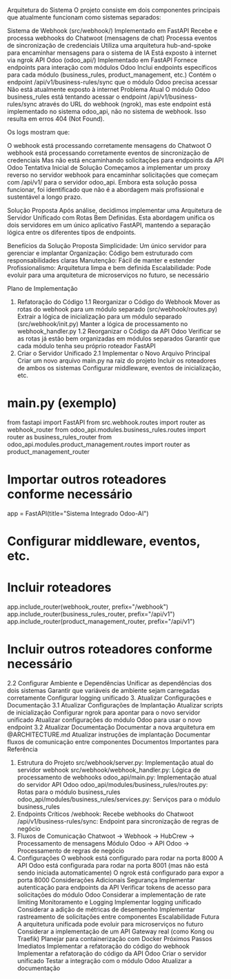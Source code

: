 Arquitetura do Sistema
O projeto consiste em dois componentes principais que atualmente funcionam como sistemas separados:

Sistema de Webhook (src/webhook/)
Implementado em FastAPI
Recebe e processa webhooks do Chatwoot (mensagens de chat)
Processa eventos de sincronização de credenciais
Utiliza uma arquitetura hub-and-spoke para encaminhar mensagens para o sistema de IA
Está exposto à internet via ngrok
API Odoo (odoo_api/)
Implementado em FastAPI
Fornece endpoints para interação com módulos Odoo
Inclui endpoints específicos para cada módulo (business_rules, product_management, etc.)
Contém o endpoint /api/v1/business-rules/sync que o módulo Odoo precisa acessar
Não está atualmente exposto à internet
Problema Atual
O módulo Odoo business_rules está tentando acessar o endpoint /api/v1/business-rules/sync através do URL do webhook (ngrok), mas este endpoint está implementado no sistema odoo_api, não no sistema de webhook. Isso resulta em erros 404 (Not Found).

Os logs mostram que:

O webhook está processando corretamente mensagens do Chatwoot
O webhook está processando corretamente eventos de sincronização de credenciais
Mas não está encaminhando solicitações para endpoints da API Odoo
Tentativa Inicial de Solução
Começamos a implementar um proxy reverso no servidor webhook para encaminhar solicitações que começam com /api/v1/ para o servidor odoo_api. Embora esta solução possa funcionar, foi identificado que não é a abordagem mais profissional e sustentável a longo prazo.

Solução Proposta
Após análise, decidimos implementar uma Arquitetura de Servidor Unificado com Rotas Bem Definidas. Esta abordagem unifica os dois servidores em um único aplicativo FastAPI, mantendo a separação lógica entre os diferentes tipos de endpoints.

Benefícios da Solução Proposta
Simplicidade: Um único servidor para gerenciar e implantar
Organização: Código bem estruturado com responsabilidades claras
Manutenção: Fácil de manter e estender
Profissionalismo: Arquitetura limpa e bem definida
Escalabilidade: Pode evoluir para uma arquitetura de microserviços no futuro, se necessário



Plano de Implementação
1. Refatoração do Código
1.1 Reorganizar o Código do Webhook
Mover as rotas do webhook para um módulo separado (src/webhook/routes.py)
Extrair a lógica de inicialização para um módulo separado (src/webhook/init.py)
Manter a lógica de processamento no webhook_handler.py
1.2 Reorganizar o Código da API Odoo
Verificar se as rotas já estão bem organizadas em módulos separados
Garantir que cada módulo tenha seu próprio roteador FastAPI
2. Criar o Servidor Unificado
2.1 Implementar o Novo Arquivo Principal
Criar um novo arquivo main.py na raiz do projeto
Incluir os roteadores de ambos os sistemas
Configurar middleware, eventos de inicialização, etc.

# main.py (exemplo)
from fastapi import FastAPI
from src.webhook.routes import router as webhook_router
from odoo_api.modules.business_rules.routes import router as business_rules_router
from odoo_api.modules.product_management.routes import router as product_management_router
# Importar outros roteadores conforme necessário

app = FastAPI(title="Sistema Integrado Odoo-AI")

# Configurar middleware, eventos, etc.

# Incluir roteadores
app.include_router(webhook_router, prefix="/webhook")
app.include_router(business_rules_router, prefix="/api/v1")
app.include_router(product_management_router, prefix="/api/v1")
# Incluir outros roteadores conforme necessário



2.2 Configurar Ambiente e Dependências
Unificar as dependências dos dois sistemas
Garantir que variáveis de ambiente sejam carregadas corretamente
Configurar logging unificado
3. Atualizar Configurações e Documentação
3.1 Atualizar Configurações de Implantação
Atualizar scripts de inicialização
Configurar ngrok para apontar para o novo servidor unificado
Atualizar configurações do módulo Odoo para usar o novo endpoint
3.2 Atualizar Documentação
Documentar a nova arquitetura em @ARCHITECTURE.md
Atualizar instruções de implantação
Documentar fluxos de comunicação entre componentes
Documentos Importantes para Referência
1. Estrutura do Projeto
 src/webhook/server.py: Implementação atual do servidor webhook
src/webhook/webhook_handler.py: Lógica de processamento de webhooks
odoo_api/main.py: Implementação atual do servidor API Odoo
odoo_api/modules/business_rules/routes.py: Rotas para o módulo business_rules
odoo_api/modules/business_rules/services.py: Serviços para o módulo business_rules
2. Endpoints Críticos
/webhook: Recebe webhooks do Chatwoot
/api/v1/business-rules/sync: Endpoint para sincronização de regras de negócio
3. Fluxos de Comunicação
Chatwoot → Webhook → HubCrew → Processamento de mensagens
Módulo Odoo → API Odoo → Processamento de regras de negócio
4. Configurações
O webhook está configurado para rodar na porta 8000
A API Odoo está configurada para rodar na porta 8001 (mas não está sendo iniciada automaticamente)
O ngrok está configurado para expor a porta 8000
Considerações Adicionais
Segurança
Implementar autenticação para endpoints da API
Verificar tokens de acesso para solicitações do módulo Odoo
Considerar a implementação de rate limiting
Monitoramento e Logging
Implementar logging unificado
Considerar a adição de métricas de desempenho
Implementar rastreamento de solicitações entre componentes
Escalabilidade Futura
A arquitetura unificada pode evoluir para microserviços no futuro
Considerar a implementação de um API Gateway real (como Kong ou Traefik)
Planejar para containerização com Docker
Próximos Passos Imediatos
Implementar a refatoração do código do webhook
Implementar a refatoração do código da API Odoo
Criar o servidor unificado
Testar a integração com o módulo Odoo
Atualizar a documentação
